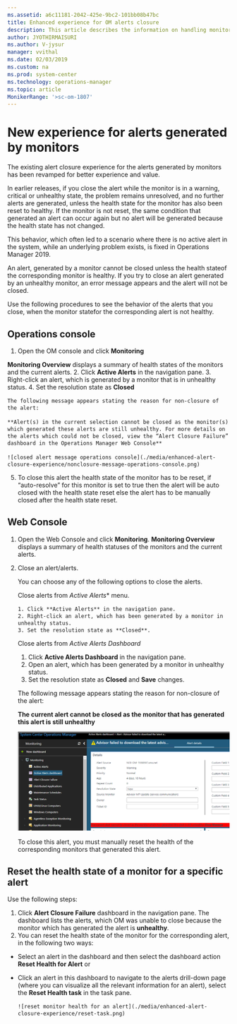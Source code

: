 ```yaml
---
ms.assetid: a6c11181-2042-425e-9bc2-101bb08b47bc
title: Enhanced experience for OM alerts closure
description: This article describes the information on handling monitor health statefor alerts in System Center 2019 - Operations Manager
author: JYOTHIRMAISURI
ms.author: V-jysur
manager: vvithal
ms.date: 02/03/2019
ms.custom: na
ms.prod: system-center
ms.technology: operations-manager
ms.topic: article
MonikerRange: '>sc-om-1807'
---
```


# New experience for alerts generated by monitors

The existing alert closure experience for the alerts generated by monitors has been revamped for better experience and value.

In earlier releases, if you close the alert while the monitor is in a warning, critical or unhealthy state, the problem remains unresolved, and no further alerts are generated, unless the health state for the monitor has also been reset to healthy. If the monitor is not reset, the same condition that generated an alert can occur again but no alert will be generated because the health state has not changed.

This behavior, which often led to a scenario where there is no active alert in the system, while an underlying problem exists, is fixed in Operations Manager 2019.

An alert, generated by a monitor cannot be closed unless the health stateof the corresponding monitor is healthy. If you try to close an alert generated by an unhealthy monitor, an error message appears and the alert will not be closed.

Use the following procedures to see the behavior of the alerts that you close, when the monitor statefor the corresponding alert is not healthy.   

## 	Operations console
1.	Open the OM console and click **Monitoring**

**Monitoring Overview** displays a summary of health states of the monitors and the current alerts.
2.	Click **Active Alerts** in the navigation pane.
3.	Right-click an alert, which is generated by a monitor that is in unhealthy status.
4.	Set the resolution state as **Closed**

    The following message appears stating the reason for non-closure of the alert:

    **Alert(s) in the current selection cannot be closed as the monitor(s) which generated these alerts are still unhealthy. For more details on the alerts which could not be closed, view the “Alert Closure Failure” dashboard in the Operations Manager Web Console**

    ![closed alert message operations console](./media/enhanced-alert-closure-experience/nonclosure-message-operations-console.png)

5. To close this alert the health state of the monitor has to be reset, if “auto-resolve” for this monitor is set to true then the alert will be auto closed with the health state reset else the alert has to be manually closed after the health state reset.

##  Web Console
1.	Open the Web Console and click **Monitoring**.
    **Monitoring Overview** displays a summary of health statuses of the monitors and the current alerts.
2. Close an alert/alerts.

    You can choose any of the following options to close the alerts.

    Close alerts from *Active Alerts** menu.

       1. Click **Active Alerts** in the navigation pane.
       2. Right-click an alert, which has been generated by a monitor in unhealthy status.
       3. Set the resolution state as **Closed**.

   Close alerts from *Active Alerts Dashboard*

    1. Click **Active Alerts Dashboard** in the navigation pane.
    2. Open an alert, which has been generated by a monitor in unhealthy status.
    3. Set the resolution state as **Closed** and **Save** changes.

    The following message appears stating the reason for non-closure of the alert:

    **The current alert cannot be closed as the monitor that has generated this alert is still unhealthy**

    ![closed alert message web console](./media/enhanced-alert-closure-experience/nonclosure-message-web-console.png)

    To close this alert, you must manually reset the health of the corresponding monitors that generated this alert.

## Reset the health state of a monitor for a specific alert

Use the following steps:

1. Click **Alert Closure Failure** dashboard in the navigation pane.
The dashboard lists the alerts, which OM was unable to close because the monitor which has generated the alert is **unhealthy**.
2.	You can reset the health state of the monitor for the corresponding alert, in the following two ways:
 -  Select an alert in the dashboard and then select the dashboard action **Reset Health for Alert** or
 -  Click an alert in this dashboard to navigate to the alerts drill-down page (where you can visualize all the relevant information for an alert), select the **Reset Health task** in the task pane.

        ![reset monitor health for an alert](./media/enhanced-alert-closure-experience/reset-task.png)

